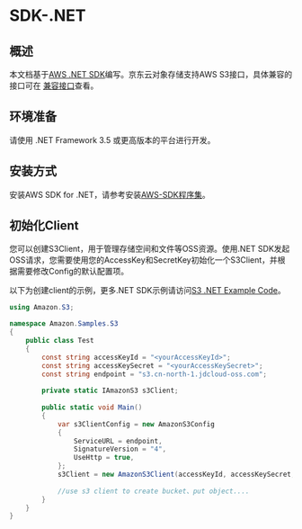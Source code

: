 # SDK-.NET

## 概述

本文档基于[AWS .NET SDK](https://aws.amazon.com/cn/sdk-for-net/)编写。京东云对象存储支持AWS S3接口，具体兼容的接口可在
[兼容接口](../Compatibility-API/Compatibility-API-Overview.md)查看。

## 环境准备

请使用 .NET Framework 3.5 或更高版本的平台进行开发。

## 安装方式

安装AWS SDK for .NET，请参考安装[AWS-SDK程序集](https://docs.aws.amazon.com/zh_cn/sdk-for-net/v3/developer-guide/net-dg-install-assemblies.html?shortFooter=true)。

## 初始化Client

您可以创建S3Client，用于管理存储空间和文件等OSS资源。使用.NET SDK发起OSS请求，您需要使用您的AccessKey和SecretKey初始化一个S3Client，并根据需要修改Config的默认配置项。

以下为创建client的示例，更多.NET SDK示例请访问[S3 .NET Example Code](https://docs.aws.amazon.com/zh_cn/sdk-for-net/v3/developer-guide/s3-apis-intro.html?shortFooter=true)。

```C#
using Amazon.S3;

namespace Amazon.Samples.S3
{
    public class Test
    {
        const string accessKeyId = "<yourAccessKeyId>";
        const string accessKeySecret = "<yourAccessKeySecret>";
        const string endpoint = "s3.cn-north-1.jdcloud-oss.com";
        
        private static IAmazonS3 s3Client;
        
        public static void Main()
        {
            var s3ClientConfig = new AmazonS3Config
            {
                ServiceURL = endpoint,
                SignatureVersion = "4",
                UseHttp = true,
            };
            s3Client = new AmazonS3Client(accessKeyId, accessKeySecret, s3ClientConfig);
           
            //use s3 client to create bucket、put object....
        }
    }
}
```


